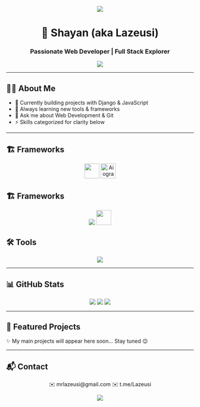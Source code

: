 
<p align="center">
  <img src="https://capsule-render.vercel.app/api?type=waving&color=gradient&height=180&section=header&text=Hi,+I'm+Shayan!&fontSize=40&fontAlignY=35&animation=twinkling&fontColor=fff" />
</p>

<h1 align="center">🚀 Shayan (aka Lazeusi)</h1>
<h3 align="center">Passionate Web Developer | Full Stack Explorer</h3>

<p align="center">
  <img src="https://readme-typing-svg.herokuapp.com/?lines=Coding+with+Passion;Learning+Every+Day;Django+%26+JavaScript;Building+Modern+Websites&center=true&width=500&height=50&color=58A6FF">
</p>

---

## 🧑‍💻 About Me
- 🔭 Currently building projects with Django & JavaScript  
- 🌱 Always learning new tools & frameworks  
- 💬 Ask me about Web Development & Git  
- ⚡ Skills categorized for clarity below

---

## 🏗 Frameworks
<p align="center">
  <img src="https://skillicons.dev/icons?i=django,tailwind" height="40" />
  <img src="https://raw.githubusercontent.com/aiogram/aiogram/master/docs/source/_static/aiogram-logo.png" height="40" alt="Aiogram" />
</p>

## 🏗 Frameworks
<p align="center">
  <img src="https://skillicons.dev/icons?i=django,tailwind" />
  <img src="https://upload.wikimedia.org/wikipedia/commons/8/8c/Aiogram_logo.png" width="40" height="40" />
</p>

## 🛠 Tools
<p align="center">
  <img src="https://skillicons.dev/icons?i=git,github,vscode" />
</p>

---

## 📊 GitHub Stats
<p align="center">
  <img src="https://github-readme-stats.vercel.app/api?username=Lazeusi&show_icons=true&theme=tokyonight" />
  <img src="https://github-readme-streak-stats.herokuapp.com/?user=Lazeusi&theme=tokyonight" />
  <img src="https://github-readme-stats.vercel.app/api/top-langs/?username=Lazeusi&layout=compact&theme=tokyonight" />
</p>

---

## 🚀 Featured Projects
✨ My main projects will appear here soon... Stay tuned 😉

---

## 📬 Contact
<p align="center">
  ✉️ mrlazeusi@gmail.com
  ✉️ t.me/Lazeusi
</p>


<p align="center">
  <img src="https://capsule-render.vercel.app/api?type=waving&color=gradient&height=100&section=footer"/>
</p>

